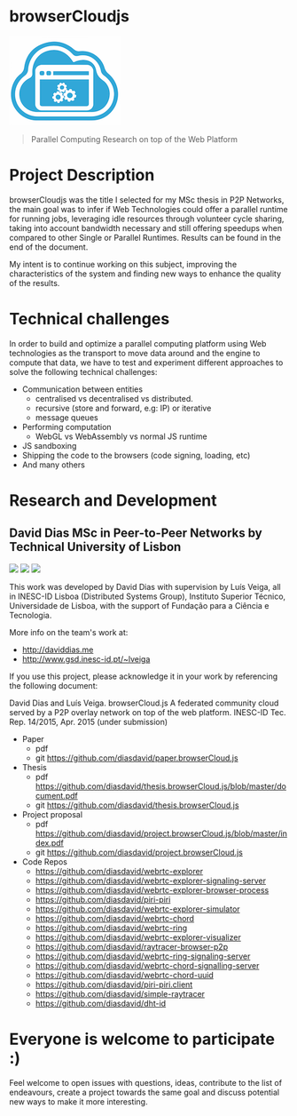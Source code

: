 browserCloudjs
==============

![](/logo/logo-small.png)

> Parallel Computing Research on top of the Web Platform

# Project Description

browserCloudjs was the title I selected for my MSc thesis in P2P Networks, the main goal was to infer if Web Technologies could offer a parallel runtime for running jobs, leveraging idle resources through volunteer cycle sharing, taking into account bandwidth necessary and still offering speedups when compared to other Single or Parallel Runtimes. Results can be found in the end of the document.

My intent is to continue working on this subject, improving the characteristics of the system and finding new ways to enhance the quality of the results.

# Technical challenges

In order to build and optimize a parallel computing platform using Web technologies as the transport to move data around and the engine to compute that data, we have to test and experiment different approaches to solve the following technical challenges:

- Communication between entities 
  - centralised vs decentralised vs distributed.
  - recursive (store and forward, e.g: IP) or iterative
  - message queues
- Performing computation
  - WebGL vs WebAssembly vs normal JS runtime
- JS sandboxing
- Shipping the code to the browsers (code signing, loading, etc)
- And many others

# Research and Development

## David Dias MSc in Peer-to-Peer Networks by Technical University of Lisbon

[![](https://img.shields.io/badge/INESC-GSD-brightgreen.svg?style=flat-square)](http://www.gsd.inesc-id.pt/) [![](https://img.shields.io/badge/TÉCNICO-LISBOA-blue.svg?style=flat-square)](http://tecnico.ulisboa.pt/) [![](https://img.shields.io/badge/project-browserCloudjs-blue.svg?style=flat-square)](https://github.com/diasdavid/browserCloudjs)

This work was developed by David Dias with supervision by Luís Veiga, all in INESC-ID Lisboa (Distributed Systems Group), Instituto Superior Técnico, Universidade de Lisboa, with the support of Fundação para a Ciência e Tecnologia. 

More info on the team's work at: 
- http://daviddias.me
- http://www.gsd.inesc-id.pt/~lveiga

If you use this project, please acknowledge it in your work by referencing the following document:

David Dias and Luís Veiga. browserCloud.js A federated community cloud served by a P2P overlay network on top of the web platform. INESC-ID Tec. Rep. 14/2015, Apr. 2015 (under submission)

- Paper
  - pdf 
  - git https://github.com/diasdavid/paper.browserCloud.js
- Thesis
  - pdf https://github.com/diasdavid/thesis.browserCloud.js/blob/master/document.pdf 
  - git https://github.com/diasdavid/thesis.browserCloud.js
- Project proposal
  - pdf https://github.com/diasdavid/project.browserCloud.js/blob/master/index.pdf
  - git https://github.com/diasdavid/project.browserCloud.js
- Code Repos
  - https://github.com/diasdavid/webrtc-explorer
  - https://github.com/diasdavid/webrtc-explorer-signaling-server
  - https://github.com/diasdavid/webrtc-explorer-browser-process
  - https://github.com/diasdavid/piri-piri
  - https://github.com/diasdavid/webrtc-explorer-simulator
  - https://github.com/diasdavid/webrtc-chord
  - https://github.com/diasdavid/webrtc-ring
  - https://github.com/diasdavid/webrtc-explorer-visualizer
  - https://github.com/diasdavid/raytracer-browser-p2p
  - https://github.com/diasdavid/webrtc-ring-signaling-server
  - https://github.com/diasdavid/webrtc-chord-signalling-server
  - https://github.com/diasdavid/webrtc-chord-uuid
  - https://github.com/diasdavid/piri-piri.client
  - https://github.com/diasdavid/simple-raytracer
  - https://github.com/diasdavid/dht-id


# Everyone is welcome to participate :)

Feel welcome to open issues with questions, ideas, contribute to the list of endeavours, create a project towards the same goal and discuss potential new ways to make it more interesting.
